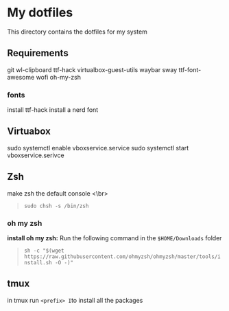 # My dotfiles

This directory contains the dotfiles for my system

## Requirements
git
wl-clipboard
ttf-hack
virtualbox-guest-utils
waybar
sway
ttf-font-awesome
wofi
oh-my-zsh

### fonts
install ttf-hack
install a nerd font

## Virtuabox
sudo systemctl enable vboxservice.service
sudo systemctl start vboxservice.serivce

## Zsh
make zsh the default console <\br>
> `sudo chsh -s /bin/zsh`

### oh my zsh
**install oh my zsh:** 
Run the following command in the `$HOME/Downloads` folder
>`sh -c "$(wget https://raw.githubusercontent.com/ohmyzsh/ohmyzsh/master/tools/install.sh -O -)"`

## tmux
in tmux run `<prefix> I`to install all the packages

